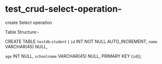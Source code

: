 # test_crud-select-operation-
create Select operation

Table Structure:-

CREATE TABLE `testdb`.`student` 
(
  `id` INT NOT NULL AUTO_INCREMENT,
  `name` VARCHAR(45) NULL,
  
`age` INT NULL,
  `schoolname` VARCHAR(45) NULL,
  PRIMARY KEY (`id`));
